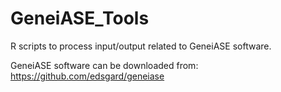 # GeneiASE_Tools
R scripts to process input/output related to GeneiASE software.

GeneiASE software can be downloaded from: https://github.com/edsgard/geneiase


